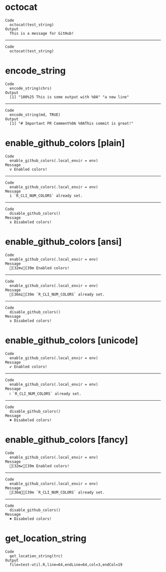 # octocat

    Code
      octocat(test_string)
    Output
      This is a message for GitHub!

---

    Code
      octocat(test_string)

# encode_string

    Code
      encode_string(chrs)
    Output
      [1] "100%25 This is some output with %0A" "a new line"                         

---

    Code
      encode_string(md, TRUE)
    Output
      [1] "# Important PR Comment%0A %0AThis commit is great!"

# enable_github_colors [plain]

    Code
      enable_github_colors(.local_envir = env)
    Message
      v Enabled colors!

---

    Code
      enable_github_colors(.local_envir = env)
    Message
      i `R_CLI_NUM_COLORS` already set.

---

    Code
      disable_github_colors()
    Message
      x Disabeled colors!

# enable_github_colors [ansi]

    Code
      enable_github_colors(.local_envir = env)
    Message
      [32mv[39m Enabled colors!

---

    Code
      enable_github_colors(.local_envir = env)
    Message
      [36mi[39m `R_CLI_NUM_COLORS` already set.

---

    Code
      disable_github_colors()
    Message
      x Disabeled colors!

# enable_github_colors [unicode]

    Code
      enable_github_colors(.local_envir = env)
    Message
      ✔ Enabled colors!

---

    Code
      enable_github_colors(.local_envir = env)
    Message
      ℹ `R_CLI_NUM_COLORS` already set.

---

    Code
      disable_github_colors()
    Message
      ✖ Disabeled colors!

# enable_github_colors [fancy]

    Code
      enable_github_colors(.local_envir = env)
    Message
      [32m✔[39m Enabled colors!

---

    Code
      enable_github_colors(.local_envir = env)
    Message
      [36mℹ[39m `R_CLI_NUM_COLORS` already set.

---

    Code
      disable_github_colors()
    Message
      ✖ Disabeled colors!

# get_location_string

    Code
      get_location_string(trc)
    Output
      file=test-util.R,line=64,endLine=64,col=3,endCol=19

